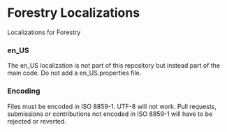 Forestry Localizations
======================

Localizations for Forestry

### en_US

The en_US localization is not part of this repository but instead part of the main code. Do not add a en_US.properties file.

### Encoding

Files must be encoded in ISO 8859-1. UTF-8 will not work. Pull requests, submissions or contributions not encoded in ISO 8859-1 will have to be rejected or reverted.